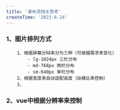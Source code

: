 ```yaml
---
title: '瀑布流相关思考'
createTime: '2023-6-24'
---
```


### 1、图片排列方式
		1、根据屏幕分辩率分为三种（可根据需求来变化）
			- lg-1024px 三栏分布
			- md-768px 两栏分布
			- sm-640px 单栏分布
		2、根据宽度来自动适配高度（纵横比来控制）
		3、
### 2、vue中根据分辨率来控制